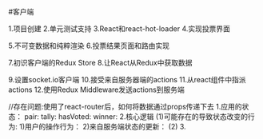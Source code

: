 #客户端

1.项目创建
2.单元测试支持
3.React和react-hot-loader
4.实现投票界面

5.不可变数据和纯粹渲染
6.投票结果页面和路由实现

7.初识客户端的Redux Store
8.让React从Redux中获取数据

9.设置socket.io客户端
10.接受来自服务器端的actions
11.从react组件中指派actions
12.使用Redux Middleware发送actions到服务端

//存在问题:使用了react-router后，如何将数据通过props传递下去
1.应用的状态：
  pair:
  tally:
  hasVoted:
  winner:
2.核心逻辑
  (1)可能存在的导致状态改变的行为:
     1)用户的操作行为：
     2)来自服务端状态的更新：
  (2)
3.


